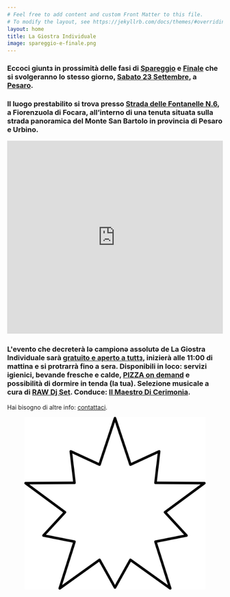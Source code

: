 ```yaml
---
# Feel free to add content and custom Front Matter to this file.
# To modify the layout, see https://jekyllrb.com/docs/themes/#overriding-theme-defaults
layout: home
title: La Giostra Individuale
image: spareggio-e-finale.png
---
```

### Eccoci giuntз in prossimità delle fasi di <ins>Spareggio</ins> e <ins>Finale</ins> che si svolgeranno lo stesso giorno, <ins>Sabato 23 Settembre</ins>, a <ins>Pesaro</ins>.

### Il luogo prestabilito si trova presso <ins>Strada delle Fontanelle N.6</ins>, a Fiorenzuola di Focara, all’interno di una tenuta situata sulla strada panoramica del Monte San Bartolo in provincia di Pesaro e Urbino.

<iframe src="https://www.google.com/maps/embed?pb=!1m18!1m12!1m3!1d2872.5763287123573!2d12.824936476435736!3d43.94744113335007!2m3!1f0!2f0!3f0!3m2!1i1024!2i768!4f13.1!3m3!1m2!1s0x132d1fc814fe4205%3A0x3d2ab98f14ae4e13!2sstrada%20della%20fontanelle%2C%206%2C%2061121%20Pesaro%20PU!5e0!3m2!1sit!2sit!4v1693808242774!5m2!1sit!2sit" width="100%" height="450" style="border:0;" allowfullscreen="" loading="lazy" referrerpolicy="no-referrer-when-downgrade"></iframe>

### L'evento che decreterà lǝ campionǝ assolutǝ de **La Giostra Individuale** sarà <ins>gratuito e aperto a tuttз</ins>, inizierà alle 11:00 di mattina e si protrarrà fino a sera. Disponibili in loco: servizi igienici, bevande fresche e calde, <ins>PIZZA on demand</ins> e possibilità di dormire in tenda (la tua). Selezione musicale a cura di <ins>RAW Dj Set</ins>. Conduce: <ins>Il Maestro Di Cerimonia</ins>.

Hai bisogno di altre info: [contattaci](/contatti "Contatti").
<figure><img class="star-home spin" src="/assets/img/strike.svg"></figure>

